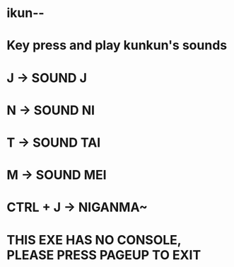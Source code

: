 # ikun--

# Key press and play kunkun's sounds
# J -> SOUND J
# N -> SOUND NI
# T -> SOUND TAI
# M -> SOUND MEI
# CTRL + J -> NIGANMA~

# THIS EXE HAS NO CONSOLE, PLEASE PRESS PAGEUP TO EXIT #
